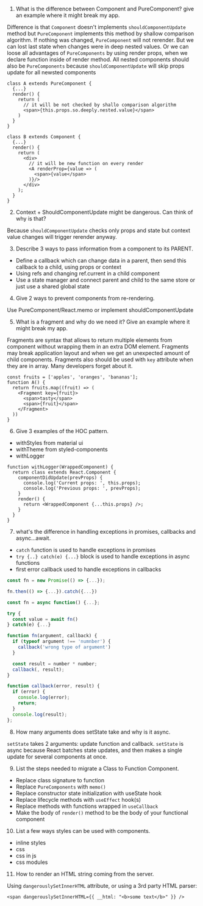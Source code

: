 1. What is the difference between Component and PureComponent? give an example where it might break my app.

Difference is that `Component` doesn't implements `shouldComponentUpdate` method but `PureComponent` implements this method by shallow comparison algorithm. If nothing was changed, `PureComponent` will not rerender. But we can lost last state when changes were in deep nested values. Or we can loose all advantages of `PureComponents` by using render props, when we declare function inside of render method. All nested components should also be `PureComponents` because `shouldComponentUpdate` will skip props update for all newsted components

```typescriptreact
class A extends PureComponent {
  {...}
  render() {
    return (
      // it will be not checked by shallo comparison algorithm
      <span>{this.props.so.deeply.nested.value}</span>
    )
  }
}

class B extends Component {
  {...}
  render() {
    return (
      <div>
        // it will be new function on every render
        <A renderProp={value => (
          <span>{value</span>
        )}/>
      </div>
    );
  }
}
```

2. Context + ShouldComponentUpdate might be dangerous. Can think of why is that?

Because `shouldComponentUpdate` checks only props and state but context value changes will trigger rerender anyway.

3. Describe 3 ways to pass information from a component to its PARENT.

- Define a callback which can change data in a parent, then send this callback to a child, using props or context
- Using refs and changing ref.current in a child component
- Use a state manager and connect parent and child to the same store or just use a shared global state

4. Give 2 ways to prevent components from re-rendering.

Use PureComponent/React.memo or implement shouldComponentUpdate

5. What is a fragment and why do we need it? Give an example where it might break my app.

Fragments are syntax that allows to return multiple elements from component without wrapping them in an extra DOM element. Fragments may break application layout and when we get an unexpected amount of child components. Fragments also should be used with `key` attribute when they are in array. Many developers forget about it.

```typescriptreact
const fruits = ['apples', 'oranges', 'bananas'];
function A() {
  return fruits.map((fruit) => (
    <Fragment key={fruit}>
      <span>tasty</span>
      <span>{fruit}</span>
    </Fragment>
  ))
}
```

6. Give 3 examples of the HOC pattern.

- withStyles from material ui
- withTheme from styled-components
- withLogger

```typescriptreact
function withLogger(WrappedComponent) {
  return class extends React.Component {
    componentDidUpdate(prevProps) {
      console.log('Current props: ', this.props);
      console.log('Previous props: ', prevProps);
    }
    render() {
      return <WrappedComponent {...this.props} />;
    }
  }
}
```

7. what's the difference in handling exceptions in promises, callbacks and async...await.

- `catch` function is used to handle exceptions in promises
- `try {..} catch(e) {...}` block is used to handle exceptions in async functions
- first error callback used to handle exceptions in callbacks

```javascript
const fn = new Promise(() => {...});

fn.then(() => {...}).catch({...})
```

```javascript
const fn = async function() {...};

try {
  const value = await fn()
} catch(e) {...}
```

```javascript
function fn(argument, callback) {
  if (typeof argument !== 'numnber') {
    callback('wrong type of argument')
  }

  const result = number * number;
  callback(, result);
}

function callback(error, result) {
  if (error) {
    console.log(error);
    return;
  }
  console.log(result);
};
```

8. How many arguments does setState take and why is it async.

`setState` takes 2 arguments: update function and callback. `setState` is async because React batches state updates, and then makes a single update for several components at once.

9. List the steps needed to migrate a Class to Function Component.

- Replace class signature to function
- Replace `PureComponents` with `memo()`
- Replace constructor state initialization with useState hook
- Replace lifecycle methods with `useEffect` hook(s)
- Replace methods with functions wrapped in `useCallback`
- Make the body of `render()` method to be the body of your functional component

10. List a few ways styles can be used with components.

- inline styles
- css
- css in js
- css modules

11. How to render an HTML string coming from the server.

Using `dangerouslySetInnerHTML` attribute, or using a 3rd party HTML parser:

`<span dangerouslySetInnerHTML={{ __html: "<b>some text</b>" }} />`
